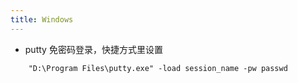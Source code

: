 ```yaml
---
title: Windows
---
```


* putty 免密码登录，快捷方式里设置

```
    "D:\Program Files\putty.exe" -load session_name -pw passwd
```

